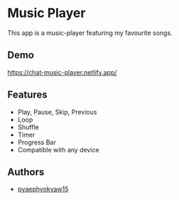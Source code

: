 
# Music Player

This app is a music-player featuring my favourite songs.


## Demo

https://chat-music-player.netlify.app/

  
## Features

- Play, Pause, Skip, Previous
- Loop
- Shuffle
- Timer
- Progress Bar
- Compatible with any device


  
## Authors

- [pyaephyokyaw15](https://github.com/pyaephyokyaw15)

  
